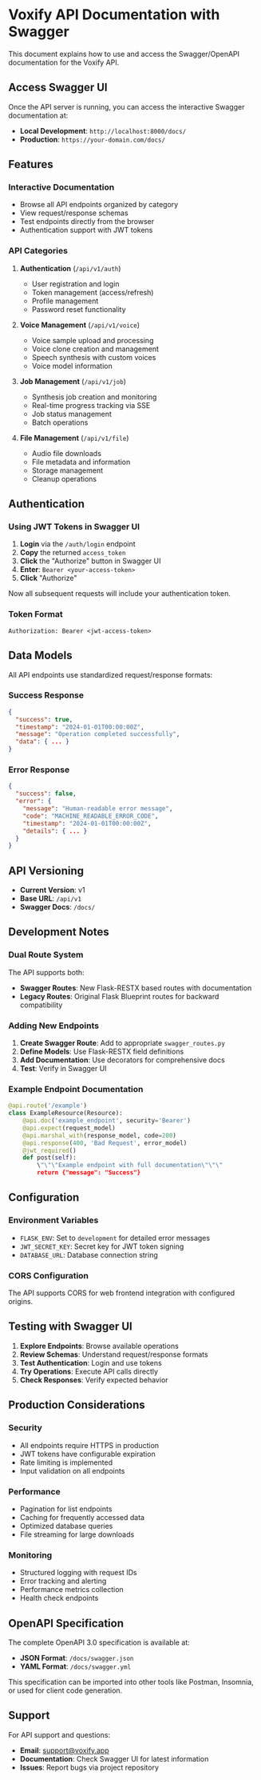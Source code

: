 # Voxify API Documentation with Swagger

This document explains how to use and access the Swagger/OpenAPI documentation for the Voxify API.

## Access Swagger UI

Once the API server is running, you can access the interactive Swagger documentation at:

- **Local Development**: `http://localhost:8000/docs/`
- **Production**: `https://your-domain.com/docs/`

## Features

### Interactive Documentation
- Browse all API endpoints organized by category
- View request/response schemas
- Test endpoints directly from the browser
- Authentication support with JWT tokens

### API Categories

1. **Authentication** (`/api/v1/auth`)
   - User registration and login
   - Token management (access/refresh)
   - Profile management
   - Password reset functionality

2. **Voice Management** (`/api/v1/voice`)
   - Voice sample upload and processing
   - Voice clone creation and management
   - Speech synthesis with custom voices
   - Voice model information

3. **Job Management** (`/api/v1/job`)
   - Synthesis job creation and monitoring
   - Real-time progress tracking via SSE
   - Job status management
   - Batch operations

4. **File Management** (`/api/v1/file`)
   - Audio file downloads
   - File metadata and information
   - Storage management
   - Cleanup operations

## Authentication

### Using JWT Tokens in Swagger UI

1. **Login** via the `/auth/login` endpoint
2. **Copy** the returned `access_token`
3. **Click** the "Authorize" button in Swagger UI
4. **Enter**: `Bearer <your-access-token>`
5. **Click** "Authorize"

Now all subsequent requests will include your authentication token.

### Token Format
```
Authorization: Bearer <jwt-access-token>
```

## Data Models

All API endpoints use standardized request/response formats:

### Success Response
```json
{
  "success": true,
  "timestamp": "2024-01-01T00:00:00Z",
  "message": "Operation completed successfully",
  "data": { ... }
}
```

### Error Response
```json
{
  "success": false,
  "error": {
    "message": "Human-readable error message",
    "code": "MACHINE_READABLE_ERROR_CODE",
    "timestamp": "2024-01-01T00:00:00Z",
    "details": { ... }
  }
}
```

## API Versioning

- **Current Version**: v1
- **Base URL**: `/api/v1`
- **Swagger Docs**: `/docs/`

## Development Notes

### Dual Route System
The API supports both:
- **Swagger Routes**: New Flask-RESTX based routes with documentation
- **Legacy Routes**: Original Flask Blueprint routes for backward compatibility

### Adding New Endpoints

1. **Create Swagger Route**: Add to appropriate `swagger_routes.py`
2. **Define Models**: Use Flask-RESTX field definitions
3. **Add Documentation**: Use decorators for comprehensive docs
4. **Test**: Verify in Swagger UI

### Example Endpoint Documentation
```python
@api.route('/example')
class ExampleResource(Resource):
    @api.doc('example_endpoint', security='Bearer')
    @api.expect(request_model)
    @api.marshal_with(response_model, code=200)
    @api.response(400, 'Bad Request', error_model)
    @jwt_required()
    def post(self):
        \"\"\"Example endpoint with full documentation\"\"\"
        return {"message": "Success"}
```

## Configuration

### Environment Variables
- `FLASK_ENV`: Set to `development` for detailed error messages
- `JWT_SECRET_KEY`: Secret key for JWT token signing
- `DATABASE_URL`: Database connection string

### CORS Configuration
The API supports CORS for web frontend integration with configured origins.

## Testing with Swagger UI

1. **Explore Endpoints**: Browse available operations
2. **Review Schemas**: Understand request/response formats
3. **Test Authentication**: Login and use tokens
4. **Try Operations**: Execute API calls directly
5. **Check Responses**: Verify expected behavior

## Production Considerations

### Security
- All endpoints require HTTPS in production
- JWT tokens have configurable expiration
- Rate limiting is implemented
- Input validation on all endpoints

### Performance
- Pagination for list endpoints
- Caching for frequently accessed data
- Optimized database queries
- File streaming for large downloads

### Monitoring
- Structured logging with request IDs
- Error tracking and alerting
- Performance metrics collection
- Health check endpoints

## OpenAPI Specification

The complete OpenAPI 3.0 specification is available at:
- **JSON Format**: `/docs/swagger.json`
- **YAML Format**: `/docs/swagger.yml`

This specification can be imported into other tools like Postman, Insomnia, or used for client code generation.

## Support

For API support and questions:
- **Email**: support@voxify.app
- **Documentation**: Check Swagger UI for latest information
- **Issues**: Report bugs via project repository
